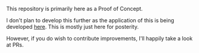 This repository is primarily here as a Proof of Concept.

I don't plan to develop this further as the application of this is being developed [here](https://github.com/hughesjs/FitnessMachine). This is mostly just here for posterity.

However, if you do wish to contribute improvements, I'll happily take a look at PRs.